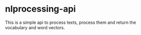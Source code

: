 # nlprocessing-api
This is a simple api to process texts, process them and return the vocabulary and word vectors.
